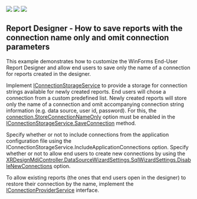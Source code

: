 <!-- default badges list -->
![](https://img.shields.io/endpoint?url=https://codecentral.devexpress.com/api/v1/VersionRange/230255468/2019.2)
[![](https://img.shields.io/badge/Open_in_DevExpress_Support_Center-FF7200?style=flat-square&logo=DevExpress&logoColor=white)](https://supportcenter.devexpress.com/ticket/details/T848384)
[![](https://img.shields.io/badge/📖_How_to_use_DevExpress_Examples-e9f6fc?style=flat-square)](https://docs.devexpress.com/GeneralInformation/403183)
<!-- default badges end -->
## Report Designer - How to save reports with the connection name only and omit connection parameters

This example demonstrates how to customize the WinForms End-User Report Designer and allow end users to save only the name of a connection for reports created in the designer. 

Implement [IConnectionStorageService](https://docs.devexpress.com/CoreLibraries/DevExpress.DataAccess.Wizard.Services.IConnectionStorageService) to provide a storage for connection strings available for newly created reports. 
End users will chose a connection from a custom predefined list. 
Newly created reports will store only the name of a connection and omit accompanying connection string information (e.g. data source, user id, password). 
For this, the [connection.StoreConnectionNameOnly](https://docs.devexpress.com/CoreLibraries/DevExpress.DataAccess.Wizard.Model.IDataConnection.StoreConnectionNameOnly) option must be enabled in the [IConnectionStorageService.SaveConnection](https://docs.devexpress.com/CoreLibraries/DevExpress.DataAccess.Wizard.Services.IConnectionStorageService.SaveConnection(System.String-DevExpress.DataAccess.Wizard.Model.IDataConnection-System.Boolean)) method.

Specify whether or not to include connections from the application configuration file using the IConnectionStorageService.IncludeApplicationConnections option.
Specify whether or not to allow end users to create new connections by using the [XRDesignMdiController.DataSourceWizardSettings.SqlWizardSettings.DisableNewConnections](https://docs.devexpress.com/CoreLibraries/DevExpress.DataAccess.UI.Wizard.SqlWizardSettings.DisableNewConnections) option. 

To allow existing reports (the ones that end users open in the designer) to restore their connection by the name, implement the [IConnectionProviderService](https://docs.devexpress.com/CoreLibraries/DevExpress.DataAccess.Wizard.Services.IConnectionProviderService) interface.
